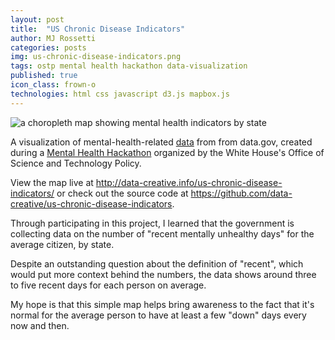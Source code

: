 ```yaml
---
layout: post
title:  "US Chronic Disease Indicators"
author: MJ Rossetti
categories: posts
img: us-chronic-disease-indicators.png
tags: ostp mental health hackathon data-visualization
published: true
icon_class: frown-o
technologies: html css javascript d3.js mapbox.js
---
```


![a choropleth map showing mental health indicators by state](/assets/images/us-chronic-disease-indicators.png "US Chronic Disease Indicators")

A visualization of mental-health-related [data](http://catalog.data.gov/dataset/u-s-chronic-disease-indicators-cdi) from from data.gov, created during a [Mental Health Hackathon](http://washington.impacthub.net/event/white-house-ostp-mentalhealthhackathon/) organized by the White House's Office of Science and Technology Policy.

View the map live at http://data-creative.info/us-chronic-disease-indicators/ or check out the source code at https://github.com/data-creative/us-chronic-disease-indicators.

Through participating in this project, I learned that the government is collecting data on the number of "recent mentally unhealthy days" for the average citizen, by state.

Despite an outstanding question about the definition of "recent", which would put more context behind the numbers, the data shows around three to five recent days for each person on average.

My hope is that this simple map helps bring awareness to the fact that it's normal for the average person to have at least a few "down" days every now and then.

